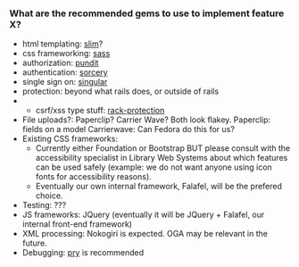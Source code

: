 ### What are the recommended gems to use to implement feature X?

* html templating: [slim](http://slim-lang.com)?
* css frameworking: [sass](http://sass-lang.com)
* authorization: [pundit](https://github.com/elabs/pundit)
* authentication: [sorcery](http://rubygems.org/gems/sorcery)
* single sign on: [singular](http://gems.www.lib.umich.edu/)
* protection: beyond what rails does, or outside of rails
* * csrf/xss type stuff: [rack-protection](https://github.com/sinatra/rack-protection)
* File uploads?: Paperclip? Carrier Wave? Both look flakey.
   Paperclip: fields on a model
   Carrierwave: 
   Can Fedora do this for us?
* Existing CSS frameworks:
    * Currently either Foundation or Bootstrap BUT please consult with the accessibility specialist in Library Web Systems about which features can be used safely (example: we do not want anyone using icon fonts for accessibility reasons).
    * Eventually our own internal framework, Falafel, will be the prefered choice.
* Testing: ???
* JS frameworks: JQuery (eventually it will be JQuery + Falafel, our internal front-end framework)
* XML processing: Nokogiri is expected.  OGA may be relevant in the future.
* Debugging: [pry](http://pryrepl.org/) is recommended
